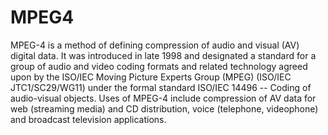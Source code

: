 # MPEG4


MPEG-4 is a method of defining compression of audio and visual (AV)
digital data. It was introduced in late 1998 and designated a standard
for a group of audio and video coding formats and related technology
agreed upon by the ISO/IEC Moving Picture Experts Group (MPEG) (ISO/IEC
JTC1/SC29/WG11) under the formal standard ISO/IEC 14496 -- Coding of
audio-visual objects. Uses of MPEG-4 include compression of AV data for
web (streaming media) and CD distribution, voice (telephone, videophone)
and broadcast television applications.

